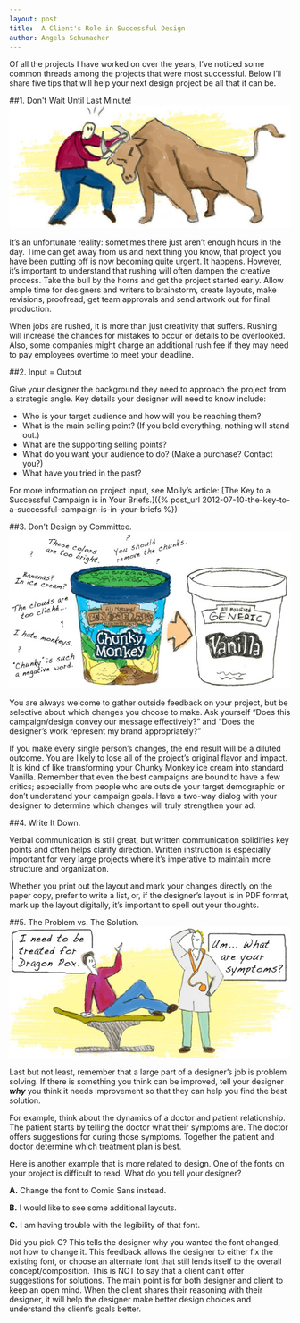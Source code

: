 ```yaml
---
layout: post
title:  A Client's Role in Successful Design
author: Angela Schumacher
---
```


Of all the projects I have worked on over the years, I’ve noticed some common threads among the projects that were most successful. Below I’ll share five tips that will help your next design project be all that it can be.

##1. Don't Wait Until Last Minute!
![](/img/bull-by-the-horns.jpg)

It’s an unfortunate reality: sometimes there just aren’t enough hours in the day. Time can get away from us and next thing you know, that project you have been putting off is now becoming quite urgent. It happens. However, it’s important to understand that rushing will often dampen the creative process. Take the bull by the horns and get the project started early. Allow ample time for designers  and writers to brainstorm, create layouts, make revisions, proofread, get team approvals and send artwork out for final production.

When jobs are rushed, it is more than just creativity that suffers. Rushing will increase the chances for mistakes to occur or details to be overlooked. Also, some companies might charge an additional rush fee if they may need to pay employees overtime to meet your deadline.

##2. Input = Output

Give your designer the background they need to approach the project from a strategic angle. Key details your designer will need to know include:

- Who is your target audience and how will you be reaching them?
- What is the main selling point? (If you bold everything, nothing will stand out.)
- What are the supporting selling points?
- What do you want your audience to do? (Make a purchase? Contact you?)
- What have you tried in the past?

For more information on project input, see Molly’s article: [The Key to a Successful Campaign is in Your Briefs.]({% post_url 2012-07-10-the-key-to-a-successful-campaign-is-in-your-briefs %})

##3. Don't Design by Committee.
![](/img/chunky-monkey.jpg)

You are always welcome to gather outside feedback on your project, but be selective about which changes you choose to make. Ask yourself “Does this campaign/design convey our message effectively?” and “Does the designer’s work represent my brand appropriately?”

If you make every single person’s changes, the end result will be a diluted outcome. You are likely to lose all of the project’s original flavor and impact. It is kind of like transforming your Chunky Monkey ice cream into standard Vanilla. Remember that even the best campaigns are bound to have a few critics; especially from people who are outside your target demographic or don’t understand your campaign goals. Have a two-way dialog with your designer to determine which changes will truly strengthen your ad.

##4. Write It Down.

Verbal communication is still great, but written communication solidifies key points and often helps clarify direction. Written instruction is especially important for very large projects where it’s imperative to maintain more structure and organization.

Whether you print out the layout and mark your changes directly on the paper copy, prefer to write a list, or, if the designer’s layout is in PDF format, mark up the layout digitally, it’s important to spell out your thoughts.

##5. The Problem vs. The Solution.
![](/img/diagnosis.jpg)

Last but not least, remember that a large part of a designer’s job is problem solving. If there is something you think can be improved, tell your designer ***why*** you think it needs improvement so that they can help you find the best solution.

For example, think about the dynamics of a doctor and patient relationship. The patient starts by telling the doctor what their symptoms are. The doctor offers suggestions for curing those symptoms. Together the patient and doctor determine which treatment plan is best.

Here is another example that is more related to design. One of the fonts on your project is difficult to read. What do you tell your designer?

**A.** Change the font to Comic Sans instead.

**B.** I would like to see some additional layouts.

**C.** I am having trouble with the legibility of that font.

Did you pick C? This tells the designer why you wanted the font changed, not how to change it. This feedback allows the designer to either fix the existing font, or choose an alternate font that still lends itself to the overall concept/composition. This is NOT to say that a client can’t offer suggestions for solutions. The main point is for both designer and client to keep an open mind. When the client shares their reasoning with their designer, it will help the designer make better design choices and understand the client’s goals better.
